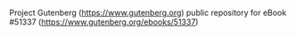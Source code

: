 Project Gutenberg (https://www.gutenberg.org) public repository for
eBook #51337 (https://www.gutenberg.org/ebooks/51337)

